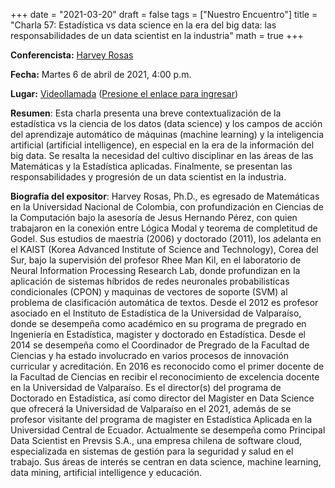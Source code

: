 +++
date      = "2021-03-20"
draft     = false
tags      = ["Nuestro Encuentro"]
title     = "Charla 57: Estadística vs data science en la era del big data: las responsabilidades de un data scientist en la industria"
math      = true
+++

**Conferencista:** [Harvey Rosas](https://www.researchgate.net/profile/Harvey_Rosas)

**Fecha:** Martes 6 de abril de 2021, 4:00 p.m.

**Lugar:** [Videollamada](https://meet.google.com/izy-pzig-pbf)  ([Presione el enlace para ingresar](https://meet.google.com/izy-pzig-pbf))

**Resumen**: Esta charla presenta una breve contextualización de la estadística vs la ciencia de los datos (data science) y los campos de acción del aprendizaje automático de máquinas (machine learning) y la inteligencia artificial (artificial intelligence), en especial en la era de la información del big data. Se resalta la necesidad del cultivo disciplinar en las áreas de las Matemáticas y la Estadística aplicadas. Finalmente, se presentan las responsabilidades y progresión de un data scientist en la industria.

**Biografía del expositor**:
Harvey Rosas, Ph.D., es egresado de Matemáticas en la Universidad Nacional de Colombia, con profundización en Ciencias de la Computación bajo la asesoría de Jesus Hernando Pérez, con quien trabajaron en la conexión entre Lógica Modal y teorema de completitud de Godel. Sus estudios de maestría (2006) y doctorado (2011), los adelanta en el KAIST (Korea Advanced Institute of Science and Technology), Corea del Sur, bajo la supervisión del profesor Rhee Man Kil, en el laboratorio de Neural Information Processing Research Lab, donde profundizan en la aplicación de sistemas híbridos de redes neuronales probabilisticas condicionales (CPON) y maquinas de vectores de soporte (SVM) al problema de clasificación automática de textos. Desde el 2012 es profesor asociado en el Instituto de Estadística de la Universidad de Valparaíso, donde se desempeña como académico en su programa de pregrado en Ingeniería en Estadística, magister y doctorado en Estadística. Desde el 2014 se desempeña como el Coordinador de Pregrado de la Facultad de Ciencias y ha estado involucrado en varios procesos de innovación curricular y acreditación. En 2016 es reconocido como el primer docente de la Facultad de Ciencias en recibir el reconocimiento de excelencia docente en la Universidad de Valparaíso. Es el director(s) del programa de Doctorado en Estadística, así como director del Magíster en Data Science que ofrecerá la Universidad de Valparaíso en el 2021, además de se profesor visitante del programa de magister en Estadística Aplicada en la Universidad Central de Ecuador. Actualmente se desempeña como Principal Data Scientist en Prevsis S.A., una empresa chilena de software cloud, especializada en sistemas de gestión para la seguridad y salud en el trabajo. Sus áreas de interés se centran en data science, machine learning, data mining, artificial intelligence y educación. 



